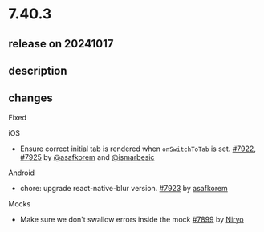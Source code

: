 # 7.40.3

## release on 20241017

## description

## changes

Fixed

iOS

* Ensure correct initial tab is rendered when <code>onSwitchToTab</code> is set. <a class="issue-link js-issue-link" data-error-text="Failed to load title" data-id="2580912918" data-permission-text="Title is private" data-url="https://github.com/wix/react-native-navigation/issues/7922" data-hovercard-type="pull_request" data-hovercard-url="/wix/react-native-navigation/pull/7922/hovercard" href="https://github.com/wix/react-native-navigation/pull/7922">#7922</a>, <a class="issue-link js-issue-link" data-error-text="Failed to load title" data-id="2592032096" data-permission-text="Title is private" data-url="https://github.com/wix/react-native-navigation/issues/7925" data-hovercard-type="pull_request" data-hovercard-url="/wix/react-native-navigation/pull/7925/hovercard" href="https://github.com/wix/react-native-navigation/pull/7925">#7925</a> by <a class="user-mention notranslate" data-hovercard-type="user" data-hovercard-url="/users/asafkorem/hovercard" data-octo-click="hovercard-link-click" data-octo-dimensions="link_type:self" href="https://github.com/asafkorem">@asafkorem</a> and <a class="user-mention notranslate" data-hovercard-type="user" data-hovercard-url="/users/ismarbesic/hovercard" data-octo-click="hovercard-link-click" data-octo-dimensions="link_type:self" href="https://github.com/ismarbesic">@ismarbesic</a>

Android

* chore: upgrade react-native-blur version. <a href="https://github.com/wix/react-native-navigation/pull/7923" data-hovercard-type="pull_request" data-hovercard-url="/wix/react-native-navigation/pull/7923/hovercard">#7923</a> by <a href="https://github.com/asafkorem">asafkorem</a>

Mocks

* Make sure we don't swallow errors inside the mock <a href="https://github.com/wix/react-native-navigation/pull/7899" data-hovercard-type="pull_request" data-hovercard-url="/wix/react-native-navigation/pull/7899/hovercard">#7899</a> by <a href="https://github.com/Niryo">Niryo</a>

